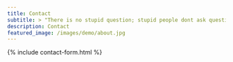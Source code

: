 ```yaml
---
title: Contact
subtitle: > "There is no stupid question; stupid people dont ask questions"
description: Contact 
featured_image: /images/demo/about.jpg
---
```


{% include contact-form.html %}
